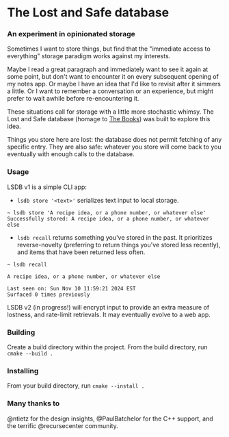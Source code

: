 # The Lost and Safe database

### An experiment in opinionated storage

Sometimes I want to store things, but find that the "immediate access to everything" storage
paradigm works against my interests. 

Maybe I read a great paragraph and immediately want to see it again at some point, but don't
want to encounter it on every subsequent opening of my notes app. Or maybe I have an idea that I'd like to revisit
after it simmers a little. Or I want to remember a conversation or an experience, 
but might prefer to wait awhile before re-encountering it.

These situations call for storage with a little more stochastic whimsy.
The Lost and Safe database (homage to [The Books](https://en.wikipedia.org/wiki/Lost_and_Safe)) was built to explore this idea.

Things you store here are lost: the database does not permit fetching of any specific entry. They are also safe: whatever you store 
will come back to you eventually with enough calls to the database.

### Usage

LSDB v1 is a simple CLI app: 

* `lsdb store '<text>'` serializes text input to local storage.

```
~ lsdb store 'A recipe idea, or a phone number, or whatever else'
Successfully stored: A recipe idea, or a phone number, or whatever else
```



* `lsdb recall` returns something you've stored in the past. It prioritizes reverse-novelty (preferring to return things you've stored less recently),
and items that have been returned less often.

```
~ lsdb recall

A recipe idea, or a phone number, or whatever else

Last seen on: Sun Nov 10 11:59:21 2024 EST
Surfaced 0 times previously
```

LSDB v2 (in progress!) will encrypt input to provide an extra measure of lostness, and rate-limit retrievals. It may eventually evolve to a web app.

### Building
Create a build directory within the project. From the build directory, run `cmake --build .`

### Installing
From your build directory, run `cmake --install .`

### Many thanks to
@ntietz for the design insights, @PaulBatchelor for the C++ support, and the terrific @recursecenter community.
